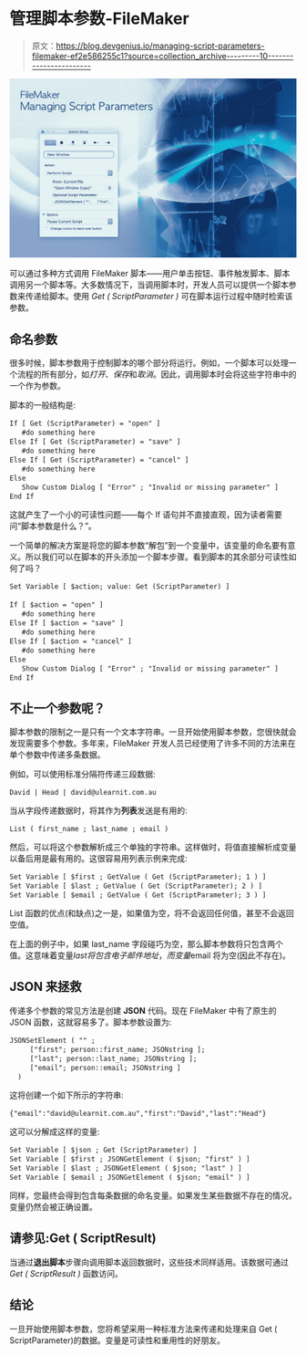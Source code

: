 # 管理脚本参数-FileMaker

> 原文：<https://blog.devgenius.io/managing-script-parameters-filemaker-ef2e586255c1?source=collection_archive---------10----------------------->

![](img/a4cac22e7cf6e191bb51bd86ad90d15f.png)

可以通过多种方式调用 FileMaker 脚本——用户单击按钮、事件触发脚本、脚本调用另一个脚本等。大多数情况下，当调用脚本时，开发人员可以提供一个脚本参数来传递给脚本。使用 *Get ( ScriptParameter )* 可在脚本运行过程中随时检索该参数。

## 命名参数

很多时候，脚本参数用于控制脚本的哪个部分将运行。例如，一个脚本可以处理一个流程的所有部分，如*打开*、*保存*和*取消*。因此，调用脚本时会将这些字符串中的一个作为参数。

脚本的一般结构是:

```
If [ Get (ScriptParameter) = "open" ]
   #do something here
Else If [ Get (ScriptParameter) = "save" ]
   #do something here
Else If [ Get (ScriptParameter) = "cancel" ]
   #do something here
Else
   Show Custom Dialog [ "Error" ; "Invalid or missing parameter" ]
End If
```

这就产生了一个小的可读性问题——每个 If 语句并不直接直观，因为读者需要问“脚本参数是什么？”。

一个简单的解决方案是将您的脚本参数“解包”到一个变量中，该变量的命名要有意义。所以我们可以在脚本的开头添加一个脚本步骤。看到脚本的其余部分可读性如何了吗？

```
Set Variable [ $action; value: Get (ScriptParameter) ]

If [ $action = "open" ]
   #do something here
Else If [ $action = "save" ]
   #do something here
Else If [ $action = "cancel" ]
   #do something here
Else
   Show Custom Dialog [ "Error" ; "Invalid or missing parameter" ]
End If
```

## 不止一个参数呢？

脚本参数的限制之一是只有一个文本字符串。一旦开始使用脚本参数，您很快就会发现需要多个参数。多年来，FileMaker 开发人员已经使用了许多不同的方法来在单个参数中传递多条数据。

例如，可以使用标准分隔符传递三段数据:

```
David | Head | david@ulearnit.com.au
```

当从字段传递数据时，将其作为**列表**发送是有用的:

```
List ( first_name ; last_name ; email )
```

然后，可以将这个参数解析成三个单独的字符串。这样做时，将值直接解析成变量以备后用是最有用的。这很容易用列表示例来完成:

```
Set Variable [ $first ; GetValue ( Get (ScriptParameter); 1 ) ]
Set Variable [ $last ; GetValue ( Get (ScriptParameter); 2 ) ]
Set Variable [ $email ; GetValue ( Get (ScriptParameter); 3 ) ]
```

List 函数的优点(和缺点)之一是，如果值为空，将不会返回任何值，甚至不会返回空值。

在上面的例子中，如果 last_name 字段碰巧为空，那么脚本参数将只包含两个值。这意味着变量$last 将包含电子邮件地址，而变量$email 将为空(因此不存在)。

## JSON 来拯救

传递多个参数的常见方法是创建 **JSON** 代码。现在 FileMaker 中有了原生的 JSON 函数，这就容易多了。脚本参数设置为:

```
JSONSetElement ( "" ; 
     ["first"; person::first_name; JSONstring ];
     ["last"; person::last_name; JSONstring ];
     ["email"; person::email; JSONstring ]
  )
```

这将创建一个如下所示的字符串:

```
{"email":"david@ulearnit.com.au","first":"David","last":"Head"}
```

这可以分解成这样的变量:

```
Set Variable [ $json ; Get (ScriptParameter) ]
Set Variable [ $first ; JSONGetElement ( $json; "first" ) ]
Set Variable [ $last ; JSONGetElement ( $json; "last" ) ]
Set Variable [ $email ; JSONGetElement ( $json; "email" ) ]
```

同样，您最终会得到包含每条数据的命名变量。如果发生某些数据不存在的情况，变量仍然会被正确设置。

## 请参见:Get ( ScriptResult)

当通过**退出脚本**步骤向调用脚本返回数据时，这些技术同样适用。该数据可通过 *Get ( ScriptResult )* 函数访问。

## 结论

一旦开始使用脚本参数，您将希望采用一种标准方法来传递和处理来自 Get ( ScriptParameter)的数据。变量是可读性和重用性的好朋友。
